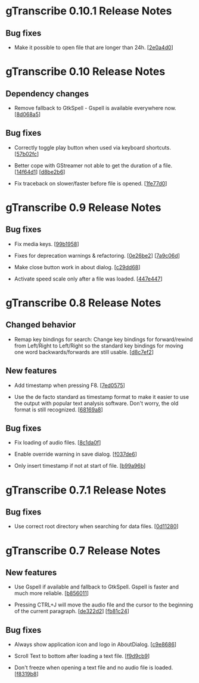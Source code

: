 gTranscribe 0.10.1 Release Notes
=============================

Bug fixes
---------

  * Make it possible to open file that are longer than 24h.
    [[2e0a4d0](https://github.com/innir/gtranscribe/commit/2e0a4d073ce3721b25badc5199a347091ea45669)]



gTranscribe 0.10 Release Notes
=============================

Dependency changes
---------

  * Remove fallback to GtkSpell - Gspell is available everywhere now.
    [[8d068a5](https://github.com/innir/gtranscribe/commit/8d068a5a7973e7f74afb9af010c750e37f1391b0)]


Bug fixes
---------

  * Correctly toggle play button when used via keyboard shortcuts.
    [[57b02fc](https://github.com/innir/gtranscribe/commit/57b02fc788961ecc7a21f460c71d351b51217abe)]

  * Better cope with GStreamer not able to get the duration of a file.
    [[14f64d1](https://github.com/innir/gtranscribe/commit/14f64d1b5fe1ea69cf6c472040ca6828a770ad84)]
    [[d8be2b6](https://github.com/innir/gtranscribe/commit/d8be2b68f8f04c93e9b847081afe98935a79ec35)]

  * Fix traceback on slower/faster before file is opened.
    [[1fe77d0](https://github.com/innir/gtranscribe/commit/1fe77d0290441c55af79236a83b1e8e2dca6f0ef)]



gTranscribe 0.9 Release Notes
=============================

Bug fixes
---------

  * Fix media keys.
    [[99b1958](https://github.com/innir/gtranscribe/commit/99b19580471619709081e318882fdc030e60b5fa)]

  * Fixes for deprecation warnings & refactoring.
    [[0e26be2](https://github.com/innir/gtranscribe/commit/0e26be2dc9053a9cbdea7c97e60b32de1ceca454)]
    [[7a9c06d](https://github.com/innir/gtranscribe/commit/7a9c06d05dae2765fe42a548fda4d48733b97328)]

  * Make close button work in about dialog.
    [[c29dd68](https://github.com/innir/gtranscribe/commit/c29dd68ed5fbecdeab2bb32bf29bad6fdf0521cf)]

  * Activate speed scale only after a file was loaded.
    [[447e447](https://github.com/innir/gtranscribe/commit/447e44710a7bb5654d9b4186e93ac6a2bce2f1d5)]



gTranscribe 0.8 Release Notes
=============================

Changed behavior
------------

  * Remap key bindings for search:
    Change key bindings for forward/rewind from <CTRL>Left/Right to
    <CRTL><SHIFT>Left/Right so the standard key bindings for moving one
    word backwards/forwards are still usable.
    [[d8c7ef2](https://github.com/innir/gtranscribe/commit/d8c7ef29f6cd200202f34df6597e2bcce3ec80d4)]


New features
------------

  * Add timestamp when pressing F8.
    [[7ed0575](https://github.com/innir/gtranscribe/commit/7ed05758c550c3f8c0d0fb6d73d26ce705c0f771)]

  * Use the de facto standard as timestamp format to make it easier to use the
    output with popular text analysis software. Don't worry, the old format is
    still recognized.
    [[68169a8](https://github.com/innir/gtranscribe/commit/68169a8d968f98f587a137c4c039ca89b09cf369)]


Bug fixes
---------

  * Fix loading of audio files.
    [[8c1da0f](https://github.com/innir/gtranscribe/commit/8c1da0f705edd1915aced4fa2359b76ca662a3ae)]

  * Enable override warning in save dialog.
    [[f037de6](https://github.com/innir/gtranscribe/commit/f037de662a4204f19e35744c0d1d62b4da7211a2)]

  * Only insert timestamp if not at start of file.
    [[b99a96b](https://github.com/innir/gtranscribe/commit/b99a96b3952ec99e284a1a285d0d99a96ced22b0)]



gTranscribe 0.7.1 Release Notes
=============================

Bug fixes
---------

  * Use correct root directory when searching for data files.
    [[0d11280](https://github.com/innir/gtranscribe/commit/0d1128074e4def421db6c3d1fd396c98a045fac0)]



gTranscribe 0.7 Release Notes
=============================

New features
------------

  * Use Gspell if available and fallback to GtkSpell. Gspell is faster and much
    more reliable.
    [[b856011](https://github.com/innir/gtranscribe/commit/b8560119670be36b93c074ddc4a843e7cdda33b1)]

  * Pressing CTRL+J will move the audio file and the cursor to the beginning of
    the current paragraph.
    [[de322d2](https://github.com/innir/gtranscribe/commit/de322d2a2eef0a13dd596468a21c9e13c551ff3f)]
    [[fb81c24](https://github.com/innir/gtranscribe/commit/fb81c24995285cbdb13b1eba9a44eee3da6395ca)]


Bug fixes
---------

  * Always show application icon and logo in AboutDialog.
    [[c9e8686](https://github.com/innir/gtranscribe/commit/c9e8686b3efeda3a04d0c411f1b2044568b5ca75)]

  * Scroll Text to bottom after loading a text file.
    [[f9d9cb9](https://github.com/innir/gtranscribe/commit/f9d9cb91e0eebcb16fe343b8cd38117548082084)]

  * Don't freeze when opening a text file and no audio file is loaded.
    [[f8319b8](https://github.com/innir/gtranscribe/commit/f8319b867738579e83e13bb9c23f4464df0f1c4f)]

